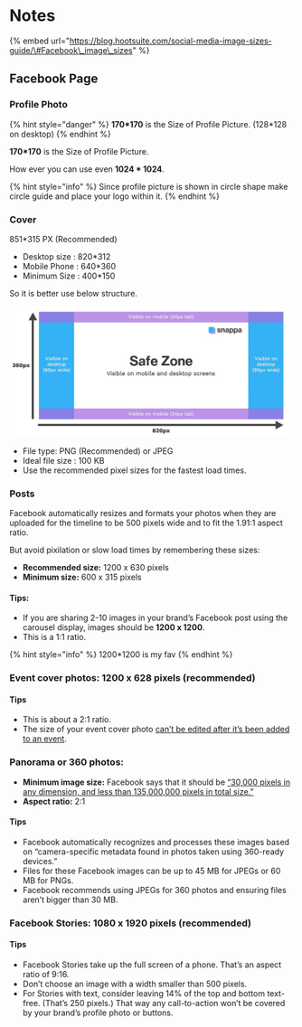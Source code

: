 # Notes

{% embed url="https://blog.hootsuite.com/social-media-image-sizes-guide/\#Facebook\_image\_sizes" %}

## Facebook Page

### Profile Photo

{% hint style="danger" %}
**170\*170** is the Size of Profile Picture. \(128\*128 on desktop\)
{% endhint %}

**170\*170** is the Size of Profile Picture. 

How ever you can use even **1024 \* 1024**.

{% hint style="info" %}
Since profile picture is shown in circle shape make circle guide and place your logo within it.
{% endhint %}

### Cover

851\*315 PX \(Recommended\)

* Desktop size : 820\*312
* Mobile Phone : 640\*360
* Minimum Size : 400\*150

So it is better use below structure.

![](../.gitbook/assets/facebook-cover-photo-size-1024x469.jpg)

* File type: PNG \(Recommended\) or JPEG
* Ideal file size : 100 KB
* Use the recommended pixel sizes for the fastest load times.

### Posts

Facebook automatically resizes and formats your photos when they are uploaded for the timeline to be 500 pixels wide and to fit the 1.91:1 aspect ratio.

But avoid pixilation or slow load times by remembering these sizes:

* **Recommended size:** 1200 x 630 pixels
* **Minimum size:** 600 x 315 pixels

#### Tips:

* If you are sharing 2-10 images in your brand’s Facebook post using the carousel display, images should be **1200 x 1200**.
* This is a 1:1 ratio.

{% hint style="info" %}
1200\*1200 is my fav
{% endhint %}

### Event cover photos: 1200 x 628 pixels \(recommended\)

#### Tips

* This is about a 2:1 ratio.
* The size of your event cover photo [can’t be edited after it’s been added to an event](https://www.facebook.com/help/1910675759253872?rdrhc).

### Panorama or 360 photos:

* **Minimum image size:** Facebook says that it should be [“30,000 pixels in any dimension, and less than 135,000,000 pixels in total size.”](https://facebook360.fb.com/editing-360-photos-injecting-metadata/)
* **Aspect ratio:** 2:1

#### Tips

* Facebook automatically recognizes and processes these images based on “camera-specific metadata found in photos taken using 360-ready devices.”
* Files for these Facebook images can be up to 45 MB for JPEGs or 60 MB for PNGs.
* Facebook recommends using JPEGs for 360 photos and ensuring files aren’t bigger than 30 MB.

### Facebook Stories: 1080 x 1920 pixels \(recommended\)

#### Tips

* Facebook Stories take up the full screen of a phone. That’s an aspect ratio of 9:16.
* Don’t choose an image with a width smaller than 500 pixels.
* For Stories with text, consider leaving 14% of the top and bottom text-free. \(That’s 250 pixels.\) That way any call-to-action won’t be covered by your brand’s profile photo or buttons.

